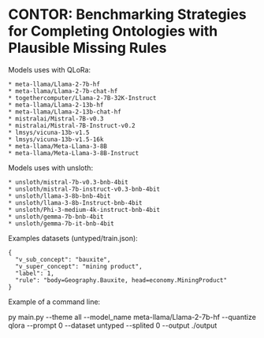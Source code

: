 # CONTOR: Benchmarking Strategies for Completing Ontologies with Plausible Missing Rules

Models uses with QLoRa:

    * meta-llama/Llama-2-7b-hf
    * meta-llama/Llama-2-7b-chat-hf
    * togethercomputer/Llama-2-7B-32K-Instruct
    * meta-llama/Llama-2-13b-hf 
    * meta-llama/Llama-2-13b-chat-hf 
    * mistralai/Mistral-7B-v0.3 
    * mistralai/Mistral-7B-Instruct-v0.2 
    * lmsys/vicuna-13b-v1.5
    * lmsys/vicuna-13b-v1.5-16k
    * meta-llama/Meta-Llama-3-8B
    * meta-llama/Meta-Llama-3-8B-Instruct

Models uses with unsloth:

    * unsloth/mistral-7b-v0.3-bnb-4bit
    * unsloth/mistral-7b-instruct-v0.3-bnb-4bit
    * unsloth/llama-3-8b-bnb-4bit
    * unsloth/llama-3-8b-Instruct-bnb-4bit
    * unsloth/Phi-3-medium-4k-instruct-bnb-4bit
    * unsloth/gemma-7b-bnb-4bit
    * unsloth/gemma-7b-it-bnb-4bit

Examples datasets (untyped/train.json):

    {
      "v_sub_concept": "bauxite", 
      "v_super_concept": "mining product", 
      "label": 1, 
      "rule": "body=Geography.Bauxite, head=economy.MiningProduct"
    }

Example of a command line:   
   
py main.py --theme all --model_name meta-llama/Llama-2-7b-hf --quantize qlora --prompt 0 --dataset untyped --splited 0 --output ./output
